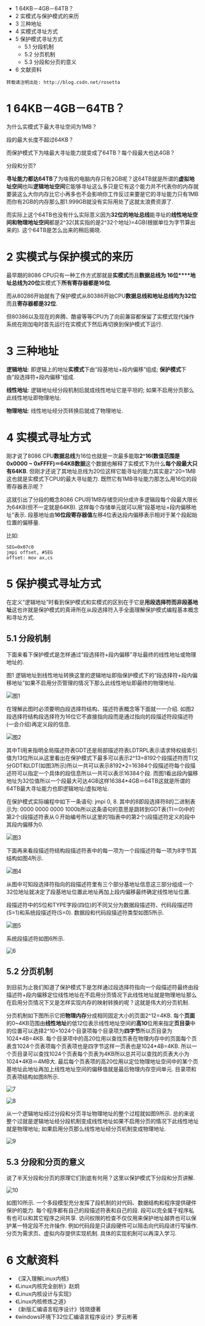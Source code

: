 - 1 64KB－4GB－64TB？
- 2 实模式与保护模式的来历
- 3 三种地址
- 4 实模式寻址方式
- 5 保护模式寻址方式
    - 5.1 分段机制
    - 5.2 分页机制
    - 5.3 分段和分页的意义
- 6 文献资料

```
转载请注明出处: http://blog.csdn.net/rosetta
```

# 1 64KB－4GB－64TB？

为什么实模式下最大寻址空间为1MB？

段的最大长度不超过64KB？

而保护模式下为啥最大寻址能力就变成了64TB？每个段最大也达4GB？

分段和分页?

**寻址能力都达64TB**了为啥我的电脑内存只有2GB呢？这64TB就是所谓的**虚拟地址空间**也叫**逻辑地址空间**它能够寻址这么多只是它有这个能力并不代表你的内存就要装这么大你内存比它小再多也不会影响你工作反过来要是它的寻址能力只有1MB而你有2GB的内存那么那1.999GB就没有实际用处了这就太浪费资源了. 

而实际上这个64TB也没有什么实际意义因为**32位的地址总线**能寻址的**线性地址空间和物理地址空间**都是2\^32(其实指的是2\^32个地址)=4GB(根据单位为字节算出来的). 这个64TB是怎么出来的稍后揭晓. 

# 2 实模式与保护模式的来历

最早期的8086 CPU只有一种工作方式那就是**实模式**而且**数据总线为 16位****地址总线为20位**实模式下**所有寄存器都是16位**. 

而从80286开始就有了保护模式从80386开始CPU**数据总线和地址总线均为32位**而且**寄存器都是32位**. 

但80386以及现在的奔腾、酷睿等等CPU为了向前兼容都保留了实模式现代操作系统在刚加电时首先运行在实模式下然后再切换到保护模式下运行. 

# 3 三种地址

**逻辑地址**: 即逻辑上的地址**实模式**下由“段基地址+段内偏移”组成; **保护模式**下由“段选择符+段内偏移”组成. 

**线性地址**: 逻辑地址经分段机制后就成线性地址它是平坦的; 如果不启用分页那么此线性地址即物理地址. 

**物理地址**: 线性地址经分页转换后就成了物理地址. 

# 4 实模式寻址方式

刚才说了8086 CPU**数据总线**为16位也就是一次最多能取**2\^16(数值范围是0x0000 ~ 0xFFFF)＝64KB数据**这个数据也解释了实模式下为什么**每个段最大只有64KB**. 但刚才还说了其地址总线为20位这样它能寻址的能力其实是2^20=1MB这也就是实模式下CPU的最大寻址能力. 既然它有1MB寻址能力那怎么用16位的段寄存器表示呢？

这就引出了分段的概念8086 CPU将1MB存储空间分成许多逻辑段每个段最大限长为64KB(但不一定就是64KB). 这样每个存储单元就可以用“段基地址+段内偏移地址”表示. 段基地址由**16位段寄存器值**左移4位表达段内偏移表示相对于某个段起始位置的偏移量. 

比如: 

```
SEG=0x07c0
jmpi offset, #SEG
offset: mov ax,cs 
```

# 5 保护模式寻址方式
    
在定义“逻辑地址”时看到保护模式和实模式的区别在于它是**用段选择符而非段基地址**这也许就是保护模式的真谛所在从段选择符入手全面理解保护模式编程基本概念和寻址方式. 

## 5.1 分段机制

下面来看下保护模式是怎样通过“段选择符+段内偏移”寻址最终的线性地址或物理地址的. 

图1 逻辑地址到线性地址转换这里的逻辑地址即指保护模式下的“段选择符+段内偏移地址”如果不启用分页管理的情况下那么此线性地址即最终的物理地址. 

![图1](images/logical_linear.png)

在理解此图时必须要明白段选择符结构、描述符表概念等下面就一一介绍. 
如图2段选择符结构段选择符为16位它不直接指向段而是通过指向的段描述符段描述符(一会介绍)再定义段的信息. 

![图2](images/segment_selector_str.png)

其中TI用来指明全局描述符表GDT还是局部描述符表LDTRPL表示请求特权级索引值为13位所以从这里看出在保护模式下最多可以表示2^13=8192个段描述符而TI又分GDT和LDT(如图3所示)所以一共可以表示8192\*2=16384个段描述符每个段描述符可以指定一个具体的段信息所以一共可以表示16384个段. 而图1看出段内偏移地址为32位值所以一个段最大可达4GB这样16384\*4GB＝64TB这就是所谓的64TB最大寻址能力也即逻辑地址/虚拟地址. 

在保护模式实际编程中如下一条语句: jmpi 0, 8. 其中的8即段选择符8的二进制表示为: 0000 0000 0000 1000b所以这条语句的意思是跳转到GDT表(TI＝0)中的第2个(段描述符表从０开始编号所以这里的1指表中的第2个)段描述符定义的段中其段内偏移为0. 

![图3](images/images3.png)

下面再来看段描述符结构段描述符表中的每一项为一个段描述符每一项为8字节其结构如图4所示. 

![图4](images/images4.png)

从图中可知段选择符指向的段描述符里有三个部分基地址信息这三部分组成一个32位地址就决定了段基地址位置此地址再加上段内偏移最终确定线性地址位置. 

段描述符中的S位和TYPE字段(四位)的不同又分为数据段描述符、代码段描述符(S=1)和系统段描述符(S=0). 数据段和代码段描述符类型如图5所示. 

![图5](images/images5.png)

系统段描述符如图6所示. 

![6](images/images6.png)

## 5.2 分页机制

到目前为止我们知道了保护模式下是怎样通过段选择符指向一个段描述符最终由段描述符+段内偏移定位线性地址在不启用分页情况下此线性地址就是物理地址那么在启用分页情况下又是怎样实现内存的映射转换的呢？这就是伟大的分页机制. 

分页机制如下图所示它把**物理内存**分成相同固定大小的页面2\^12=4KB. 每个**页面**的0~4KB范围由**线性地址**的低12位表示线性地址空间的**高10**位用来指定**页目录**中的位置可以选择2\^10=1024个目录项每个目录项为**四字节**所以页目录为1024\*4B=4KB. 每个目录项中的高20位用以查找页表在物理内存中的页面每个页表含1024个页表项每个页表项也是四字节这样一页表也是1024\*4B=4KB. 所以一个页目录可以查找1024个页表每个页表为4KB所以总共可以查找的页表大小为1024\*4KB＝4MB大. 最后每个页表项的高20位用以定位物理地址空间中的某个页基地址此地址再加上线性地址空间的偏移值就是最后物理内存空间单元. 目录项和页表项结构如图8所示. 

![7](images/images7.png)

![8](images/images8.png)

从一个逻辑地址经过分段和分页寻址物理地址的整个过程就如图9所示. 总的来说整个过就是逻辑地址经分段机制变成线性地址如果不启用分页的情况下此线性地址就是物理地址; 如果启用分页那么线性地址经分页机制变成物理地址. 

![9](images/images9.png)

## 5.3 分段和分页的意义

说了半天分段和分页的原理它们到底有何用？这里以保护模式下分段和分页讲解. 
 
![10](images/images10.png)

如图10所示. 一个多段模型充分发挥了段机制的对代码、数据结构和程序提供硬件保护的能力. 每个程序都有自己的段描述符表和自己的段. 段可以完全属于程序私有也可以和其它程序之间共享. 
访问权限的检查不仅仅用来保护地址越界也可以保护某一特定段不允许操作. 例如代码段是只读段硬件可以阻击向代码段进行写操作. 
分页为需求页、虚拟内存提供实现机制. 具体的实现机制可以再深入学习. 

# 6 文献资料

- 《深入理解Linux内核》
- 《Linux内核完全剖析》赵炯
- 《Linux内核设计与实现》
- 《Linux内核修炼之道》
- 《新版汇编语言程序设计》钱晓捷著
- 《windows环境下32位汇编语言程序设计》罗云彬著